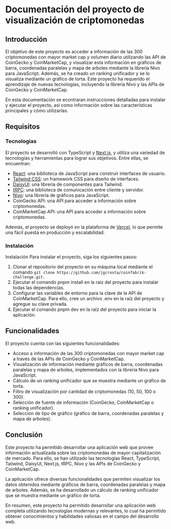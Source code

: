 # Documentación del proyecto de visualización de criptomonedas

## Introducción

El objetivo de este proyecto es acceder a información de las 300 criptomonedas con mayor market cap y volumen diario utilizando las API de CoinGecko y CoinMarketCap, y visualizar esta información en gráficos de barra, coordenadas paralelas y mapa de arboles mediante la librería Nivo para JavaScript. Además, se ha creado un ranking unificador y se lo visualiza mediante un gráfico de torta. Este proyecto ha requerido el aprendizaje de nuevas tecnologías, incluyendo la librería Nivo y las APIs de CoinGecko y CoinMarketCap.

En esta documentación se econtraran instrucciones detalladas para instalar y ejecutar el proyecto, así como información sobre las características principales y cómo utilizarlas. 

## Requisitos

### Tecnologias

El proyecto se desarrolló con TypeScript y [Next.js](https://nextjs.org), y utiliza una variedad de tecnologías y herramientas para lograr sus objetivos. Entre ellas, se encuentran:

- [React](https://react.dev/): una biblioteca de JavaScript para construir interfaces de usuario.
- [Tailwind CSS](https://tailwindcss.com): un framework CSS para diseño de interfaces.
- [DaisyUI](https://daisyui.com/): una librería de componentes para Tailwind.
- [tRPC](https://trpc.io): una biblioteca de comunicación entre cliente y servidor.
- [Nivo](https://nivo.rocks/): una librería de gráficos para JavaScript.
- CoinGecko API: una API para acceder a información sobre criptomonedas.
- CoinMarketCap API: una API para acceder a información sobre criptomonedas.

Además, el proyecto se deployó en la plataforma de [Vercel](https://vercel.com/), lo que permite una fácil puesta en producción y escalabilidad.

### Instalación

Instalación
Para instalar el proyecto, siga los siguientes pasos:

1. Clonar el repositorio del proyecto en su máquina local mediante el comando ```git clone https://github.com/jgcrosta/coinfabrik-challenge.git.```
2. Ejecutar el comando pnpm install en la raíz del proyecto para instalar todas las dependencias.
3. Configurar las variables de entorno para la clave de la API de CoinMarketCap. Para ello, cree un archivo .env en la raíz del proyecto y agregue su clave privada.
4. Ejecutar el comando pnpm dev en la raíz del proyecto para iniciar la aplicación.

## Funcionalidades

El proyecto cuenta con las siguientes funcionalidades:

- Acceso a información de las 300 criptomonedas con mayor market cap a través de las APIs de CoinGecko y CoinMarketCap.
- Visualización de información mediante gráficos de barra, coordenadas paralelas y mapa de arboles, implementados con la librería Nivo para JavaScript.
- Cálculo de un ranking unificador que se muestra mediante un gráfico de torta.
- Filtro de visualización por cantidad de criptomonedas (10, 50, 100 o 300).
- Selección de fuente de información (CoinGecko, CoinMarketCap o ranking unificador).
- Selección de tipo de gráfico (gráfico de barra, coordenadas paralelas y mapa de arboles).

## Conclusión

Este proyecto ha permitido desarrollar una aplicación web que provee información actualizada sobre las criptomonedas de mayor capitalización de mercado. Para ello, se han utilizado las tecnologías React, TypeScript, Tailwind, DaisyUI, Next.js, tRPC, Nivo y las APIs de CoinGecko y CoinMarketCap.

La aplicación ofrece diversas funcionalidades que permiten visualizar los datos obtenidos mediante gráficos de barra, coordenadas paralelas y mapa de arboles. Además, se ha desarrollado un cálculo de ranking unificador que se muestra mediante un gráfico de torta.

En resumen, este proyecto ha permitido desarrollar una aplicación web completa utilizando tecnologías modernas y relevantes, lo cual ha permitido obtener conocimientos y habilidades valiosas en el campo del desarrollo web.



